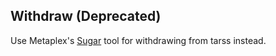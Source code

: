 ## Withdraw (Deprecated)

Use Metaplex's [Sugar](https://docs.metaplex.com/sugar/introduction) tool for withdrawing from tarss instead.